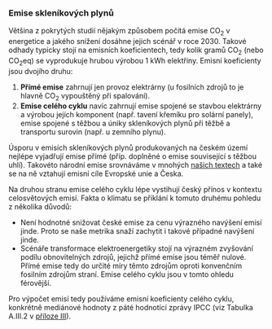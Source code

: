 ### Emise skleníkových plynů

Většina z pokrytých studií nějakým způsobem počítá emise CO<sub>2</sub> v energetice a jakého snížení dosáhne jejich scénář v roce 2030. Takové odhady typicky stojí na emisních koeficientech, tedy kolik gramů CO<sub>2</sub> (nebo CO<sub>2</sub>eq) se vyprodukuje hrubou výrobou 1 kWh elektřiny. Emisní koeficienty jsou dvojího druhu:

1. **Přímé emise** zahrnují jen provoz elektrárny (u fosilních zdrojů to je hlavně CO<sub>2</sub> vypouštěný při spalování).
2. **Emise celého cyklu** navíc zahrnují emise spojené se stavbou elektrárny a výrobou jejích komponent (např. tavení křemíku pro solární panely), emise spojené s těžbou a úniky skleníkových plynů při těžbě a transportu surovin (např. u zemního plynu).

Úsporu v emisích skleníkových plynů produkovaných na českém území nejlépe vyjadřují emise přímé (příp. doplněné o emise související s těžbou uhlí). Takovéto národní emise srovnáváme v mnohých [našich textech](/tema/emise) a také se na ně vztahují emisní cíle Evropské unie a Česka.

Na druhou stranu emise celého cyklu lépe vystihují český přínos v kontextu celosvětových emisí. Fakta o klimatu se přiklání k tomuto druhému pohledu z několika důvodů:

* Není hodnotné snižovat české emise za cenu výrazného navýšení emisí jinde. Proto se naše metrika snaží zachytit i takové případné navýšení jinde.
* Scénáře transformace elektroenergetiky stojí na výrazném zvyšování podílu obnovitelných zdrojů, jejichž přímé emise jsou téměř nulové. Přímé emise tedy do určité míry těmto zdrojům oproti konvenčním fosilním zdrojům straní. Emise celého cyklu jsou v tomto ohledu férovější.

Pro výpočet emisí tedy používáme emisní koeficienty celého cyklu, konkrétně mediánové hodnoty z páté hodnotící zprávy IPCC (viz Tabulka A.III.2 v [příloze III](https://www.ipcc.ch/site/assets/uploads/2018/02/ipcc_wg3_ar5_annex-iii.pdf#page=7)).
